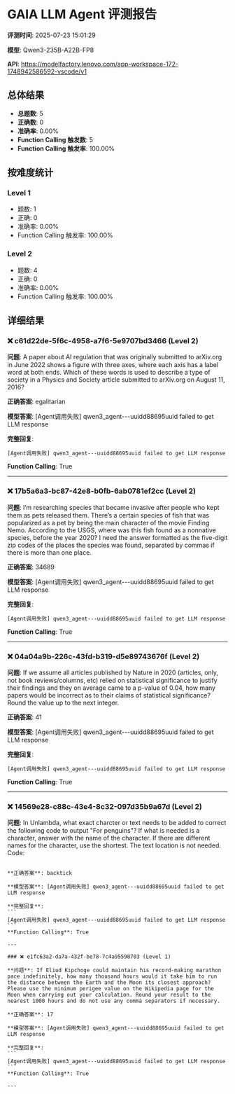 # GAIA LLM Agent 评测报告

**评测时间**: 2025-07-23 15:01:29

**模型**: Qwen3-235B-A22B-FP8

**API**: https://modelfactory.lenovo.com/app-workspace-172-1748942586592-vscode/v1

## 总体结果

- **总题数**: 5
- **正确数**: 0
- **准确率**: 0.00%
- **Function Calling 触发数**: 5
- **Function Calling 触发率**: 100.00%

## 按难度统计

### Level 1
- 题数: 1
- 正确: 0
- 准确率: 0.00%
- Function Calling 触发率: 100.00%

### Level 2
- 题数: 4
- 正确: 0
- 准确率: 0.00%
- Function Calling 触发率: 100.00%

## 详细结果

### ❌ c61d22de-5f6c-4958-a7f6-5e9707bd3466 (Level 2)

**问题**: A paper about AI regulation that was originally submitted to arXiv.org in June 2022 shows a figure with three axes, where each axis has a label word at both ends. Which of these words is used to describe a type of society in a Physics and Society article submitted to arXiv.org on August 11, 2016?

**正确答案**: egalitarian

**模型答案**: [Agent调用失败] qwen3_agent---uuidd88695uuid failed to get LLM response

**完整回复**:
```
[Agent调用失败] qwen3_agent---uuidd88695uuid failed to get LLM response
```
**Function Calling**: True

---

### ❌ 17b5a6a3-bc87-42e8-b0fb-6ab0781ef2cc (Level 2)

**问题**: I’m researching species that became invasive after people who kept them as pets released them. There’s a certain species of fish that was popularized as a pet by being the main character of the movie Finding Nemo. According to the USGS, where was this fish found as a nonnative species, before the year 2020? I need the answer formatted as the five-digit zip codes of the places the species was found, separated by commas if there is more than one place.

**正确答案**: 34689

**模型答案**: [Agent调用失败] qwen3_agent---uuidd88695uuid failed to get LLM response

**完整回复**:
```
[Agent调用失败] qwen3_agent---uuidd88695uuid failed to get LLM response
```
**Function Calling**: True

---

### ❌ 04a04a9b-226c-43fd-b319-d5e89743676f (Level 2)

**问题**: If we assume all articles published by Nature in 2020 (articles, only, not book reviews/columns, etc) relied on statistical significance to justify their findings and they on average came to a p-value of 0.04, how many papers would be incorrect as to their claims of statistical significance? Round the value up to the next integer.

**正确答案**: 41

**模型答案**: [Agent调用失败] qwen3_agent---uuidd88695uuid failed to get LLM response

**完整回复**:
```
[Agent调用失败] qwen3_agent---uuidd88695uuid failed to get LLM response
```
**Function Calling**: True

---

### ❌ 14569e28-c88c-43e4-8c32-097d35b9a67d (Level 2)

**问题**: In Unlambda, what exact charcter or text needs to be added to correct the following code to output "For penguins"? If what is needed is a character, answer with the name of the character. If there are different names for the character, use the shortest. The text location is not needed. Code:

````````````.F.o.r. .p.e.n.g.u.i.n.si

**正确答案**: backtick

**模型答案**: [Agent调用失败] qwen3_agent---uuidd88695uuid failed to get LLM response

**完整回复**:
```
[Agent调用失败] qwen3_agent---uuidd88695uuid failed to get LLM response
```
**Function Calling**: True

---

### ❌ e1fc63a2-da7a-432f-be78-7c4a95598703 (Level 1)

**问题**: If Eliud Kipchoge could maintain his record-making marathon pace indefinitely, how many thousand hours would it take him to run the distance between the Earth and the Moon its closest approach? Please use the minimum perigee value on the Wikipedia page for the Moon when carrying out your calculation. Round your result to the nearest 1000 hours and do not use any comma separators if necessary.

**正确答案**: 17

**模型答案**: [Agent调用失败] qwen3_agent---uuidd88695uuid failed to get LLM response

**完整回复**:
```
[Agent调用失败] qwen3_agent---uuidd88695uuid failed to get LLM response
```
**Function Calling**: True

---

